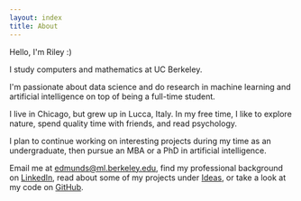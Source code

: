 ```yaml
---
layout: index
title: About
---
```


Hello, I'm Riley :)

I study computers and mathematics at UC Berkeley.  
  
I'm passionate about data science and do research in machine learning and artificial intelligence on top of being a full-time student.
  
  
I live in Chicago, but grew up in Lucca, Italy. In my free time, I like to explore nature, spend quality time with friends, and read psychology.

I plan to continue working on interesting projects during my time as an undergraduate, then pursue an MBA or a PhD in artificial intelligence.

Email me at [edmunds@ml.berkeley.edu](mailto:edmunds@ml.berkeley.edu), find my professional background on [LinkedIn](http://uk.linkedin.com/in/rileyedmunds), read about some of my projects under [Ideas](http://rileyedmunds.com/), or take a look at my code on [GitHub](http://github.com/rileyedmunds). 
